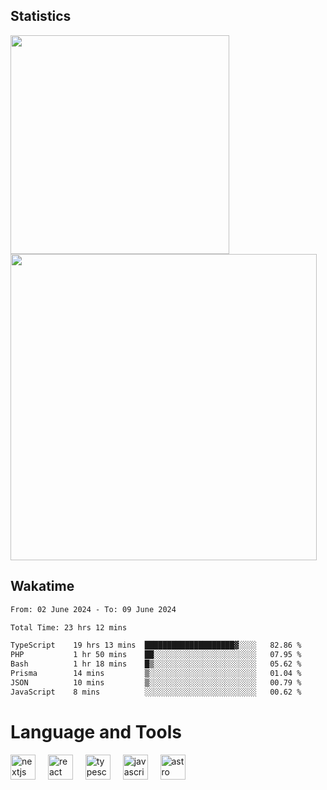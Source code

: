 



## Statistics

<div>
  
  <img src="https://github-readme-stats.vercel.app/api/top-langs/?username=SaukiFutaki&theme=vue-dark&show_icons=true&hide_border=true&layout=compact" width="350">
  <img src="https://github-readme-streak-stats.herokuapp.com/?user=SaukiFutaki&theme=vue-dark&hide_border=true" width="490">
</div>



## Wakatime

<!--START_SECTION:waka-->

```txt
From: 02 June 2024 - To: 09 June 2024

Total Time: 23 hrs 12 mins

TypeScript    19 hrs 13 mins  ████████████████████▓░░░░   82.86 %
PHP           1 hr 50 mins    ██░░░░░░░░░░░░░░░░░░░░░░░   07.95 %
Bash          1 hr 18 mins    █▒░░░░░░░░░░░░░░░░░░░░░░░   05.62 %
Prisma        14 mins         ▒░░░░░░░░░░░░░░░░░░░░░░░░   01.04 %
JSON          10 mins         ▒░░░░░░░░░░░░░░░░░░░░░░░░   00.79 %
JavaScript    8 mins          ░░░░░░░░░░░░░░░░░░░░░░░░░   00.62 %
```

<!--END_SECTION:waka-->

</div>

# Language and Tools

<div align="left">

  <img src="https://img.shields.io/badge/Next.js-000000?logo=nextdotjs&logoColor=white&style=for-the-badge" height="40" alt="nextjs logo"  />
  <img width="12" />
  <img src="https://img.shields.io/badge/React-61DAFB?logo=react&logoColor=black&style=for-the-badge" height="40" alt="react logo"  />
  <img width="12" />
  <img src="https://img.shields.io/badge/TypeScript-3178C6?logo=typescript&logoColor=white&style=for-the-badge" height="40" alt="typescript logo"  />
  <img width="12" />


  <img src="https://img.shields.io/badge/JavaScript-F7DF1E?logo=javascript&logoColor=black&style=for-the-badge" height="40" alt="javascript logo"  />
     <img width="12" />
    <img src="https://img.shields.io/badge/Astro-FF5D01?logo=astro&logoColor=black&style=for-the-badge" height="40" alt="astro logo"  />
</div>




